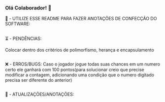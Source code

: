 ### Olá Colaborador! 👋

📣 - UTILIZE ESSE README PARA FAZER ANOTAÇÕES DE CONFECÇÃO DO SOFTWARE:

##

⏳ - PENDÊNCIAS: 

Colocar dentro dos critérios de polimorfismo, herança e encapsulamento

##

❌ - ERROS/BUGS: 
Caso o jogador jogue todas suas chances em um numero certo ele ganhará com 100 pontos(para solucionar creio que precise modificar a contagem, adicionando uma condição que o numero digitado precisa ser diferente do anterior)

##

💬 - ATUALIZAÇÕES/ANOTAÇÕES: 


